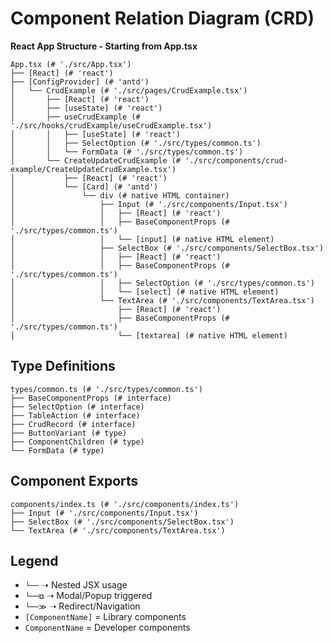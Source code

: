 # Component Relation Diagram (CRD)

**React App Structure - Starting from App.tsx**

```
App.tsx (# './src/App.tsx')
├── [React] (# 'react')
├── [ConfigProvider] (# 'antd')
│   └── CrudExample (# './src/pages/CrudExample.tsx')
│       ├── [React] (# 'react')
│       ├── [useState] (# 'react')
│       ├── useCrudExample (# './src/hooks/crudExample/useCrudExample.tsx')
│       │   ├── [useState] (# 'react')
│       │   ├── SelectOption (# './src/types/common.ts')
│       │   └── FormData (# './src/types/common.ts')
│       └── CreateUpdateCrudExample (# './src/components/crud-example/CreateUpdateCrudExample.tsx')
│           ├── [React] (# 'react')
│           └── [Card] (# 'antd')
│               └── div (# native HTML container)
│                   ├── Input (# './src/components/Input.tsx')
│                   │   ├── [React] (# 'react')
│                   │   ├── BaseComponentProps (# './src/types/common.ts')
│                   │   └── [input] (# native HTML element)
│                   ├── SelectBox (# './src/components/SelectBox.tsx')
│                   │   ├── [React] (# 'react')
│                   │   ├── BaseComponentProps (# './src/types/common.ts')
│                   │   ├── SelectOption (# './src/types/common.ts')
│                   │   └── [select] (# native HTML element)
│                   └── TextArea (# './src/components/TextArea.tsx')
│                       ├── [React] (# 'react')
│                       ├── BaseComponentProps (# './src/types/common.ts')
│                       └── [textarea] (# native HTML element)
```

## Type Definitions

```
types/common.ts (# './src/types/common.ts')
├── BaseComponentProps (# interface)
├── SelectOption (# interface)
├── TableAction (# interface)
├── CrudRecord (# interface)
├── ButtonVariant (# type)
├── ComponentChildren (# type)
└── FormData (# type)
```

## Component Exports

```
components/index.ts (# './src/components/index.ts')
├── Input (# './src/components/Input.tsx')
├── SelectBox (# './src/components/SelectBox.tsx')
└── TextArea (# './src/components/TextArea.tsx')
```

## Legend

- `└──` ➝ Nested JSX usage
- `└──⧉` ➝ Modal/Popup triggered
- `└──≫` ➝ Redirect/Navigation
- `[ComponentName]` = Library components
- `ComponentName` = Developer components
